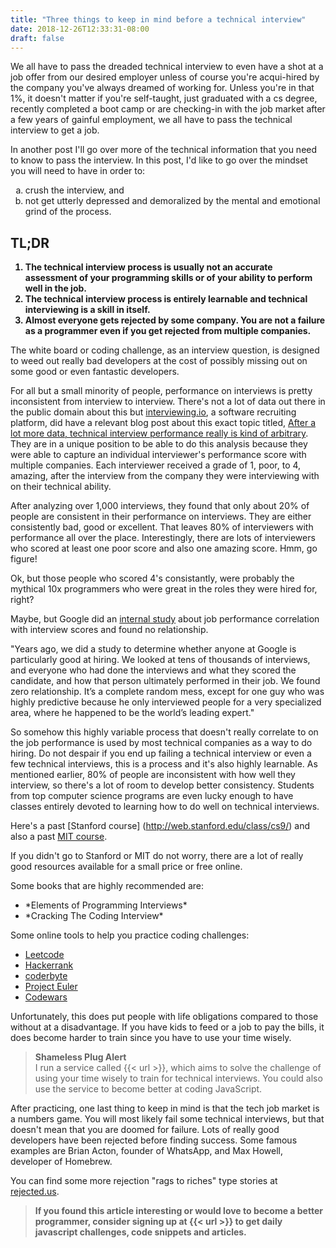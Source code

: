 ```yaml
---
title: "Three things to keep in mind before a technical interview"
date: 2018-12-26T12:33:31-08:00
draft: false
---
```


We all have to pass the dreaded technical interview to even have a shot at a job offer from our desired employer unless of course you're acqui-hired by the company you've always dreamed of working for. Unless you're in that 1%, it doesn't matter if you're self-taught, just graduated with a cs degree, recently completed a boot camp or are checking-in with the job market after a few years of gainful employment, we all have to pass the technical interview to get a job.

In another post I'll go over more of the technical information that you need to know to pass the interview.  In this post, I'd like to go over the mindset you will need to have in order to:
<ol type="a">
  <li> crush the interview, and </li>
  <li> not get utterly depressed and demoralized by the mental and emotional grind of the process.</li>
</ol>

## TL;DR
<strong>
<ol>
  <li> The technical interview process is usually not an accurate assessment of your programming skills or of your ability to perform well in the job.</li>
  <li> The technical interview process is entirely learnable and technical interviewing is a skill in itself. </li>
  <li> Almost everyone gets rejected by some company.  You are not a failure as a programmer even if you get rejected from multiple companies.</li>
</ol>
</strong>

The white board or coding challenge, as an interview question, is designed to weed out really bad developers at the cost of possibly missing out on some good or even fantastic developers.

For all but a small minority of people, performance on interviews is pretty inconsistent from interview to interview.  There's not a lot of data out there in the public domain about this but [interviewing.io](https://interviewing.io/), a software recruiting platform, did have a relevant blog post about this exact topic titled, [After a lot more data, technical interview performance really is kind of arbitrary](http://blog.interviewing.io/after-a-lot-more-data-technical-interview-performance-really-is-kind-of-arbitrary/).  They are in a unique position to be able to do this analysis because they were able to capture an individual interviewer's performance score with multiple companies.  Each interviewer received a grade of 1, poor, to 4, amazing, after the interview from the company they were interviewing with on their technical ability.

After analyzing over 1,000 interviews, they found that only about 20% of people are consistent in their performance on interviews.  They are either consistently bad, good or excellent. That leaves 80% of interviewers with performance all over the place.  Interestingly, there are lots of interviewers who scored at least one poor score and also one amazing score. Hmm, go figure!

Ok, but those people who scored 4's consistantly, were probably the mythical 10x programmers who were great in the roles they were hired for, right?

Maybe, but Google did an [internal study](https://www.nytimes.com/2013/06/20/business/in-head-hunting-big-data-may-not-be-such-a-big-deal.html) about job performance correlation with interview scores and found no relationship.


>
"Years ago, we did a study to determine whether anyone at Google is particularly good at hiring. We looked at tens of thousands of interviews, and everyone who had done the interviews and what they scored the candidate, and how that person ultimately performed in their job. We found zero relationship. It’s a complete random mess, except for one guy who was highly predictive because he only interviewed people for a very specialized area, where he happened to be the world’s leading expert."
>

So somehow this highly variable process that doesn't really correlate to on the job performance is used by most technical companies as a way to do hiring. Do not despair if you end up failing a technical interview or even a few technical interviews, this is a process and it's also highly learnable. As mentioned earlier, 80% of people are inconsistent with how well they interview, so there's a lot of room to develop better consistency. Students from top computer science programs are even lucky enough to have classes entirely devoted to learning how to do well on technical interviews.

Here's a past [Stanford course] (http://web.stanford.edu/class/cs9/) and also a past [MIT course](http://courses.csail.mit.edu/iap/interview/index.php).

If you didn't go to Stanford or MIT do not worry, there are a lot of really good resources available for a small price or free online.

Some books that are highly recommended are:
<ul>
  <li> *Elements of Programming Interviews* </li>
  <li> *Cracking The Coding Interview* </li>
</ul>

Some online tools to help you practice coding challenges:

<ul>
  <li><a href="https://leetcode.com/">Leetcode</a></li>
  <li><a href=https://www.hackerrank.com">Hackerrank</a></li>
  <li><a href="https://coderbyte.com/">coderbyte</a></li>
  <li><a href="https://projecteuler.net/">Project Euler</a></li>
  <li><a href="https://www.codewars.com/">Codewars</a></li>
</ul>

Unfortunately, this does put people with life obligations compared to those without at a disadvantage.  If you have kids to feed or a job to pay the bills, it does become harder to train since you have to use your time wisely.

> <strong>Shameless Plug Alert</strong></br>
I run a service called {{< url >}}, which aims to solve the challenge of using your time wisely to train for technical interviews.  You could also use the service to become better at coding JavaScript.


After practicing, one last thing to keep in mind is that the tech job market is a numbers game.  You will most likely fail some technical interviews, but that doesn't mean that you are doomed for failure.  Lots of really good developers have been rejected before finding success.  Some famous examples are Brian Acton, founder of WhatsApp, and Max Howell, developer of Homebrew.

<blockquote class="twitter-tweet"><a href="https://twitter.com/mxcl/status/608682016205344768"></a></blockquote>
<script async src="https://platform.twitter.com/widgets.js" charset="utf-8"></script>


You can find some more rejection "rags to riches" type stories at [rejected.us](https://rejected.us/).

>**If you found this article interesting or would love to become a better programmer, consider signing up at {{< url >}} to get daily javascript challenges, code snippets and articles.**